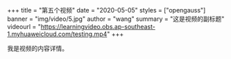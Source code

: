 +++
title = "第五个视频"
date = "2020-05-05"
styles = ["opengauss"]
banner = "img/video/5.jpg"
author = "wang"
summary = "这是视频的副标题"
videourl = "https://learningvideo.obs.ap-southeast-1.myhuaweicloud.com/testing.mp4"
+++

我是视频的内容详情。